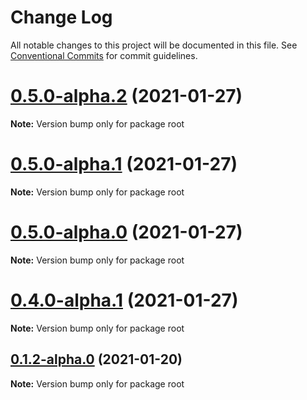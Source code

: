 # Change Log

All notable changes to this project will be documented in this file.
See [Conventional Commits](https://conventionalcommits.org) for commit guidelines.

# [0.5.0-alpha.2](https://github.com/iggyk/version-sandbox/compare/v0.5.0-alpha.1...v0.5.0-alpha.2) (2021-01-27)

**Note:** Version bump only for package root





# [0.5.0-alpha.1](https://github.com/iggyk/version-sandbox/compare/v0.5.0-alpha.0...v0.5.0-alpha.1) (2021-01-27)

**Note:** Version bump only for package root





# [0.5.0-alpha.0](https://github.com/iggyk/version-sandbox/compare/v0.4.0...v0.5.0-alpha.0) (2021-01-27)

**Note:** Version bump only for package root





# [0.4.0-alpha.1](https://github.com/iggyk/version-sandbox/compare/v0.4.0-alpha.0...v0.4.0-alpha.1) (2021-01-27)

**Note:** Version bump only for package root





## [0.1.2-alpha.0](https://github.com/iggyk/version-sandbox/compare/v0.1.1...v0.1.2-alpha.0) (2021-01-20)

**Note:** Version bump only for package root
